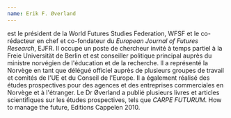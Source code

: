 ```yaml
---
name: Erik F. Øverland
---
```

est le président de la World Futures Studies Federation, WFSF et le co-rédacteur en chef et co-fondateur du *European Journal of Futures Research*, EJFR. Il occupe un poste de chercheur invité à temps partiel à la Freie Universität de Berlin et est conseiller politique principal auprès du ministre norvégien de l&#39;éducation et de la recherche. Il a représenté la Norvège en tant que délégué officiel auprès de plusieurs groupes de travail et comités de l&#39;UE et du Conseil de l&#39;Europe. Il a également réalisé des études prospectives pour des agences et des entreprises commerciales en Norvège et à l&#39;étranger. Le Dr Øverland a publié plusieurs livres et articles scientifiques sur les études prospectives, tels que *CARPE FUTURUM*. How to manage the future, Editions Cappelen 2010.